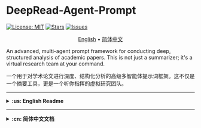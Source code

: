 # DeepRead-Agent-Prompt

[![License: MIT](https://img.shields.io/badge/License-MIT-yellow.svg)](https://opensource.org/licenses/MIT)
[![Stars](https://img.shields.io/github/stars/li4oya/DeepRead-Agent-Prompt?style=social)](https://github.com/li4oya/DeepRead-Agent-Prompt/stargazers)
[![Issues](https://img.shields.io/github/issues/li4oya/DeepRead-Agent-Prompt)](https://github.com/li4oya/DeepRead-Agent-Prompt/issues)

<p align="center">
  <a href="#-about-the-project">English</a> •
  <a href="#-关于项目">简体中文</a>
</p>

An advanced, multi-agent prompt framework for conducting deep, structured analysis of academic papers. This is not just a summarizer; it's a virtual research team at your command.

一个用于对学术论文进行深度、结构化分析的高级多智能体提示词框架。这不仅是一个摘要工具，更是一个听你指挥的虚拟研究团队。

---

<details>
<summary><strong>:us: English Readme</strong></summary>

## 🚀 About The Project

In the age of information overload, researchers and students are drowning in papers. Traditional "summarize this" prompts provide a superficial overview at best. They often miss the nuances of the methodology, the context of the research, and the true significance of the experimental results.

**DeepRead-Agent-Prompt** solves this problem by simulating a collaborative team of AI specialists. Each "agent" has a distinct role—from identifying core concepts to meticulously dissecting the methodology and experimental design. The result is a comprehensive, multi-faceted analysis that mirrors the depth you'd expect from a human expert group.

### ✨ Key Features

*   **🧠 Multi-Agent Simulation**: Deploys five specialized AI agents for a holistic analysis.
*   **🔬 In-Depth Methodological Breakdown**: Goes far beyond summarization to provide a step-by-step deconstruction of the paper's technical approach.
*   **📊 Structured Experimental Analysis**: Presents experimental results in a clear "Reason - Result - Figure" format for easy digestion.
*   **🧩 Context-Aware**: Analyzes the paper's background, core scientific questions, and its place within the broader research landscape.
*   **🤖 Model Agnostic**: Designed to work with any powerful Large Language Model (e.g., GPT-4o, Claude 3 Opus, Gemini 1.5).
*   **📖 Open & Transparent**: The entire prompt is open-source, allowing for community verification, customization, and improvement.

## 🤖 The Core Prompt

This is the engine that drives the analysis. It's designed to be a single, powerful prompt that you provide to your chosen LLM.

<details>
<summary><strong>Click to view the full Multi-Agent Prompt</strong></summary>

```# [Task: In-depth Collaborative Analysis of Academic Paper]

## Role Definition

You will act as a project coordinator, responsible for dispatching five AI agents with different professional capabilities to collaboratively complete a comprehensive, in-depth analysis of an academic paper. These five agents are:

1.  **Academic Keyword Extraction Expert**
2.  **Research Background Analysis Expert**
3.  **Problem Identification Expert**
4.  **Methodology Design Analysis Expert**
5.  **Experimental Analysis Expert**

... (The full prompt content is omitted here for brevity, but you should paste the complete English version of your prompt here)
```

</details>

## 🛠️ How to Use

1.  **Copy the Prompt**: Copy the entire core prompt from the section above.
2.  **Prepare Your Materials**:
    *   Convert your target paper (e.g., a PDF) into plain text.
    *   (Optional but Recommended) Note down critical diagrams or formulas with their figure numbers.
3.  **Engage the LLM**:
    *   Open a session with a powerful LLM (e.g., GPT-4o).
    *   Paste the **DeepRead-Agent-Prompt** as your first message.
    *   In the next message, provide the paper's text and any image information.
4.  **Receive the Analysis**: The LLM will generate a detailed, structured report.

## 💡 Example Output

Here is a condensed example of the output for the paper *"Website Fingerprinting on Encrypted Proxies: A Flow-Context-Aware Approach and Countermeasures"*.

<details>
<summary><strong>Click to view example analysis</strong></summary>

*   **Core Keywords**: Website Fingerprinting (WFP), Encrypted Proxies, Training-Testing Asymmetry.
*   **Core Scientific Question**: How to design a practical WFP attack against modern encrypted proxies in real-world scenarios, and what is an effective, lightweight countermeasure?
*   **Method Design Deep Dive**: A two-stage, flow-context-aware system. Stage 1 characterizes flows spatially (W2I). Stage 2 correlates them temporally (LCS).
*   **Experimental Analysis**: The proposed method (CAR) achieved 99.46% TPR with 0.17% FPR, while the realistic baseline (PAR) TPR collapsed to 2.7%, proving CAR's effectiveness.

</details>

## 🤝 Contributing

Contributions are greatly appreciated. Please feel free to fork the repo, create a pull request, or open an issue.

## 🌟 Future Vision & The DeepRead Bot

The `DeepRead-Agent-Prompt` is a powerful foundation. The future vision is to evolve this into a more robust and accessible tool.

**For a more convenient, one-click experience, we are developing the DeepRead Bot.** This bot will offer features like direct PDF/URL upload, interactive analysis, and knowledge base integration.

Stay tuned for updates! Your support for this open-source project helps accelerate the development of these advanced features.

## 📜 License

Distributed under the MIT License. See `LICENSE` for more information.

## 📧 Contact

Project Link: [https://github.com/li4oya/DeepRead-Agent-Prompt](https://github.com/li4oya/DeepRead-Agent-Prompt)

</details>

---

<details>
<summary><strong>:cn: 简体中文文档</strong></summary>

## 🚀 关于项目

在信息爆炸的时代，研究人员和学生正被海量的论文所淹没。传统的“总结一下”这类提示词最多只能提供肤浅的概览，往往会忽略方法论的细微差别、研究的背景以及实验结果的真正意义。

**DeepRead-Agent-Prompt** 通过模拟一个由AI专家组成的协作团队来解决这个问题。每个“智能体”都有明确的分工——从识别核心概念到一丝不苟地剖析方法论和实验设计。最终产出的是一份全面、多维度的分析报告，其深度足以媲美人类专家团队的水平。

### ✨ 核心特性

*   **🧠 多智能体模拟**：调度五个专业的AI智能体，进行全面的协同分析。
*   **🔬 深度方法剖析**：远超普通摘要，对论文的技术方案进行逐步骤的解构。
*   **📊 结构化实验分析**：以清晰的“理由-结果-图表”格式呈现实验结果，易于理解。
*   **🧩 上下文感知**：分析论文的研究背景、核心科学问题及其在更广阔研究领域中的位置。
*   **🤖 模型无关**：旨在与任何强大的大型语言模型（如 GPT-4o, Claude 3 Opus, Gemini 1.5）协同工作。
*   **📖 开放透明**：整个提示词完全开源，允许社区验证、定制和改进。

## 🤖 核心提示词

这是驱动整个分析过程的引擎。它被设计成一个单一、强大的提示词，您可以直接提供给您选用的大语言模型。

<details>
<summary><strong>点击查看完整的多智能体提示词</strong></summary>

```# [任务：学术论文深度协同分析]

## 角色定义

你将扮演一个项目协调员的角色，负责调度五个具有不同专业能力的AI智能体来协同完成一项综合性的论文深度分析任务。这五个智能体分别是：

1.  **学术关键词提取专家**
    *   职责：从论文内容中识别并提取3-5个最核心的学术领域关键词
    *   工作重点：结合摘要、正文和图表内容，确保关键词的准确性和代表性

2.  **研究背景分析专家**
    *   职责：全面分析论文的研究背景和相关工作
    *   工作重点：
        *   总结论文所处领域的研究现状、面临的挑战和发展趋势
        *   列出并分析相关研究工作，包括重要的先驱性研究和最新进展
        *   阐述本研究的重要性、必要性和创新性贡献
        *   参考引言部分和相关数据图表

3.  **问题识别专家**
    *   职责：精确识别和阐述论文的核心科学问题
    *   工作重点：
        *   清晰定义论文旨在解决的核心问题
        *   分析该问题的重要性和研究价值
        *   识别现有方法的局限性和不足
        *   结合问题示例图或对比图增强理解

4.  **方法设计分析专家**
    *   职责：深度解析论文提出的方法论，提供逐步骤、多层次的技术方案剖析
    *   详细工作要求：
        *   **4.1 方法总体架构分析**: 整体设计理念、架构组件图解、数据流向分析、与现有方法的差异。
        *   **4.2 关键步骤逐一解析**: 对方法的每个关键步骤进行深度剖析，包括目标与作用、输入输出定义、核心算法机制、技术实现细节、创新点识别、对应图表引用。
        *   **4.3 关键技术深度解读**: 核心算法详解、关键数据结构、优化策略分析、鲁棒性设计。
        *   **4.4 方法集成与协同**: 模块间交互、端到端流程、关键决策点。

5.  **实验分析专家**
    *   职责：系统性评估论文的实验设计和结果分析
    *   工作重点：
        *   详细描述实验环境设置（数据集、评估指标、基线方法、硬件配置等）
        *   按照规范化格式分析每个实验，具体包括：实验设计的理由、实验结果、对应图表。
        *   评估实验的充分性、科学性和说服力。

## 输入材料

你将接收以下完整的论文材料：

*   **论文摘要**：核心内容概述
*   **论文正文**：经过深度清洗和预处理的全文文本
*   **图片资源列表**：包含论文每一页的高清图片路径，涵盖图表、公式、算法流程图和系统架构图

## 执行流程

1.  **阶段一：任务分发与指导**: 将论文材料分发给所有五个专业智能体，并提供针对性的工作指导。
2.  **阶段二：协调与整合**: 收集并整合所有智能体的专业分析结果，形成结构化的综合报告。

## 最终交付物

生成一份结构清晰、内容详实的综合分析报告，严格按照以下五个部分组织：

1.  **核心关键词**
2.  **研究背景与相关工作**
3.  **核心科学问题**
4.  **方法设计详解** (包含4.1-4.4的详细子部分)
5.  **实验分析** (包含5.1-5.2的详细子部分)

请确保报告的专业性、完整性、准确性、深度性、规范性、条理性和图表关联性。现在，请按照上述要求，开始执行学术论文的深度协同分析任务。
```

</details>

## 🛠️ 如何使用

1.  **复制提示词**: 复制上方区域内的完整核心提示词。
2.  **准备材料**:
    *   将你的目标论文（例如 PDF 文件）转换为纯文本。
    *   （可选但推荐）如果论文中有关键的图表或公式，请记下它们的编号。
3.  **与大模型交互**:
    *   在你选用的大模型（如 GPT-4o）的对话界面中。
    *   将 **DeepRead-Agent-Prompt** 作为你的第一条消息粘贴并发送。
    *   在下一条消息中，提供论文的文本和图表信息。
4.  **接收分析报告**: 大模型将遵循多智能体框架，生成一份详细、结构化的报告。

## 💡 输出示例

以下是针对论文 *《Website Fingerprinting on Encrypted Proxies: A Flow-Context-Aware Approach and Countermeasures》* 生成的分析报告精简示例。

<details>
<summary><strong>点击查看分析示例</strong></summary>

*   **核心关键词**: 网站指纹识别 (WFP), 加密代理, 训练-测试不对称。
*   **核心科学问题**: 在真实世界场景下（解决不对称问题），如何针对现代加密代理设计一种实用且准确的WFP攻击，以及与此对应的轻量级、高效的防御对策是什么？
*   **方法设计详解**: 一个两阶段的、流上下文感知的系统。阶段一在空间上对流进行特征化（计算“网站指示索引”W2I），阶段二在时间上对这些流进行关联（使用最长公共子序列LCS）以识别模式。
*   **实验分析**: 所提出的方法（CAR）实现了99.46%的TPR和仅0.17%的FPR，而模拟真实场景的基线方法（PAR）的TPR骤降至2.7%，这证明了CAR方法的有效性。

</details>

## 🤝 贡献代码

欢迎任何形式的贡献！开源社区因您的每一次贡献而更加精彩。您可以：
*   Fork 本项目
*   创建您的功能分支
*   提交您的更改
*   发起一个 Pull Request
*   或者，提交 Bug 和建议。

## 🌟 未来展望 & DeepRead 机器人

`DeepRead-Agent-Prompt` 是一个强大的基础。我们的愿景是将其发展成一个更强大、更易于使用的工具。

**为了提供更便捷的一键式体验，我们正在开发 DeepRead 机器人。** 这款机器人将登陆 Discord、Slack 等平台，并提供如下高级功能：
*   **直接上传 PDF/URL**：无需再手动复制粘贴文本。
*   **交互式分析**：可针对生成的报告进行追问。
*   **知识库集成**：自动保存和索引您分析过的论文。
*   **持续优化**：机器人将始终运行在最新、最强大的提示词版本上。

敬请期待！您对这个开源项目的支持，将加速这些高级功能的开发。

## 📜 开源许可

本项目采用 MIT 许可协议。详情请见 `LICENSE` 文件。

## 📧 联系方式

项目链接: [https://github.com/li4oya/DeepRead-Agent-Prompt](https://github.com/li4oya/DeepRead-Agent-Prompt)

</details>
